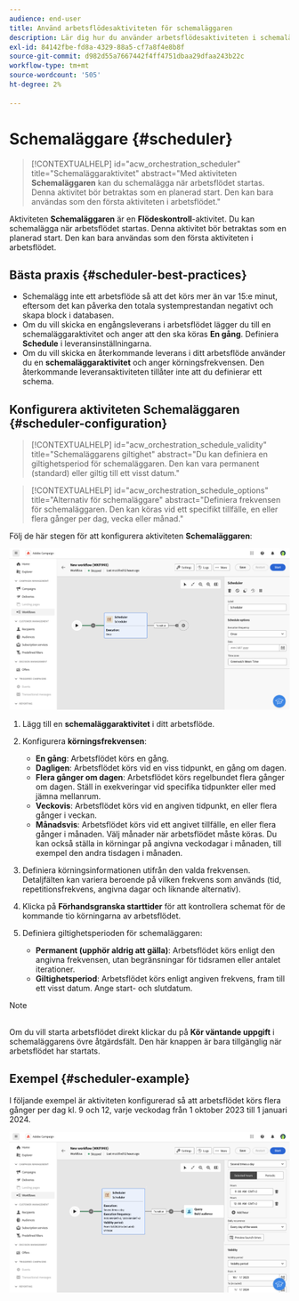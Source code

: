 ```yaml
---
audience: end-user
title: Använd arbetsflödesaktiviteten för schemaläggaren
description: Lär dig hur du använder arbetsflödesaktiviteten i schemaläggaren
exl-id: 84142fbe-fd8a-4329-88a5-cf7a8f4e8b8f
source-git-commit: d982d55a7667442f4ff4751dbaa29dfaa243b22c
workflow-type: tm+mt
source-wordcount: '505'
ht-degree: 2%

---
```


# Schemaläggare {#scheduler}

>[!CONTEXTUALHELP]
>id="acw_orchestration_scheduler"
>title="Schemaläggaraktivitet"
>abstract="Med aktiviteten **Schemaläggaren** kan du schemalägga när arbetsflödet startas. Denna aktivitet bör betraktas som en planerad start. Den kan bara användas som den första aktiviteten i arbetsflödet."

Aktiviteten **Schemaläggaren** är en **Flödeskontroll**-aktivitet. Du kan schemalägga när arbetsflödet startas. Denna aktivitet bör betraktas som en planerad start. Den kan bara användas som den första aktiviteten i arbetsflödet.

## Bästa praxis {#scheduler-best-practices}

* Schemalägg inte ett arbetsflöde så att det körs mer än var 15:e minut, eftersom det kan påverka den totala systemprestandan negativt och skapa block i databasen.
* Om du vill skicka en engångsleverans i arbetsflödet lägger du till en schemaläggaraktivitet och anger att den ska köras **En gång**. Definiera **Schedule** i leveransinställningarna.
* Om du vill skicka en återkommande leverans i ditt arbetsflöde använder du en **schemaläggaraktivitet** och anger körningsfrekvensen. Den återkommande leveransaktiviteten tillåter inte att du definierar ett schema.

## Konfigurera aktiviteten Schemaläggaren {#scheduler-configuration}

>[!CONTEXTUALHELP]
>id="acw_orchestration_schedule_validity"
>title="Schemaläggarens giltighet"
>abstract="Du kan definiera en giltighetsperiod för schemaläggaren. Den kan vara permanent (standard) eller giltig till ett visst datum."

>[!CONTEXTUALHELP]
>id="acw_orchestration_schedule_options"
>title="Alternativ för schemaläggare"
>abstract="Definiera frekvensen för schemaläggaren. Den kan köras vid ett specifikt tillfälle, en eller flera gånger per dag, vecka eller månad."

Följ de här stegen för att konfigurera aktiviteten **Schemaläggaren**:

![Konfigurationsgränssnitt för schemaläggaraktivitet](../assets/workflow-scheduler.png)

1. Lägg till en **schemaläggaraktivitet** i ditt arbetsflöde.

1. Konfigurera **körningsfrekvensen**:

   * **En gång**: Arbetsflödet körs en gång.
   * **Dagligen**: Arbetsflödet körs vid en viss tidpunkt, en gång om dagen.
   * **Flera gånger om dagen**: Arbetsflödet körs regelbundet flera gånger om dagen. Ställ in exekveringar vid specifika tidpunkter eller med jämna mellanrum.
   * **Veckovis**: Arbetsflödet körs vid en angiven tidpunkt, en eller flera gånger i veckan.
   * **Månadsvis**: Arbetsflödet körs vid ett angivet tillfälle, en eller flera gånger i månaden. Välj månader när arbetsflödet måste köras. Du kan också ställa in körningar på angivna veckodagar i månaden, till exempel den andra tisdagen i månaden.

1. Definiera körningsinformationen utifrån den valda frekvensen.  Detaljfälten kan variera beroende på vilken frekvens som används (tid, repetitionsfrekvens, angivna dagar och liknande alternativ).

1. Klicka på **Förhandsgranska starttider** för att kontrollera schemat för de kommande tio körningarna av arbetsflödet.

1. Definiera giltighetsperioden för schemaläggaren:

   * **Permanent (upphör aldrig att gälla)**: Arbetsflödet körs enligt den angivna frekvensen, utan begränsningar för tidsramen eller antalet iterationer.
   * **Giltighetsperiod**: Arbetsflödet körs enligt angiven frekvens, fram till ett visst datum. Ange start- och slutdatum.

>[!NOTE]
>\
>Om du vill starta arbetsflödet direkt klickar du på **Kör väntande uppgift** i schemaläggarens övre åtgärdsfält. Den här knappen är bara tillgänglig när arbetsflödet har startats.

## Exempel {#scheduler-example}

I följande exempel är aktiviteten konfigurerad så att arbetsflödet körs flera gånger per dag kl. 9 och 12, varje veckodag från 1 oktober 2023 till 1 januari 2024.

![Exempelkonfiguration för schemaläggaraktivitet](../assets/workflow-scheduler2.png)
